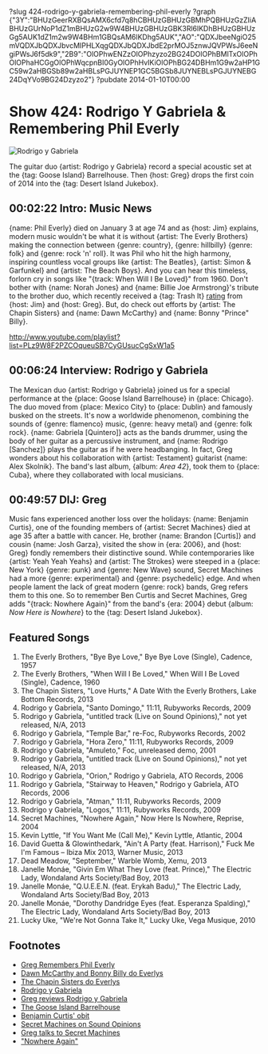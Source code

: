 ?slug 424-rodrigo-y-gabriela-remembering-phil-everly
?graph {"3Y":"BHUzGeerRXBQsAMX6cfd7q8hCBHUzGBHUzGBMhPQBHUzGzZIiABHUzGUrNoP1dZ1mBHUzG2w9W4BHUzGBHUzGBK3Rl6lKDhBHUzGBHUzGg5AUK1dZ1m2w9W4BHm1GBQsAM6lKDhg5AUK","AO":"QDXJbeeNgiO25mVQDXJbQDXJbvcMIPHLXqgQDXJbQDXJbdE2prMOJ5znwJQVPWsJ6eeNgiPWsJ6f5dk9","2B9":"OlOPhwENZzOlOPhzyzo2BG24DOlOPhBMlTxOlOPhOlOPhaHCGgOlOPhWqcpnBI0GyOlOPhHvIKiOlOPhBG24DBHm1G9w2aHP1GC59w2aHBGSb89w2aHBLsPGJUYNEP1GC5BGSb8JUYNEBLsPGJUYNEBG24DqYVo9BG24Dzyzo2"}
?pubdate 2014-01-10T00:00

# Show 424: Rodrigo Y Gabriela & Remembering Phil Everly

![Rodrigo y Gabriela](https://static.soundopinions.org/images/2014/rodrigo_web.jpg)

The guitar duo {artist: Rodrigo y Gabriela} record a special acoustic set at the {tag: Goose Island} Barrelhouse. Then {host: Greg} drops the first coin of 2014 into the {tag: Desert Island Jukebox}.

## 00:02:22 Intro: Music News
{name: Phil Everly} died on January 3 at age 74 and as {host: Jim} explains, modern music wouldn't be what it is without {artist: The Everly Brothers} making the connection between {genre: country}, {genre: hillbilly} {genre: folk} and {genre: rock 'n' roll}. It was Phil who hit the high harmony, inspiring countless vocal groups like {artist: The Beatles}, {artist: Simon & Garfunkel} and {artist: The Beach Boys}. And you can hear this timeless, forlorn cry in songs like "{track: When Will I Be Loved}" from 1960. Don't bother with {name: Norah Jones} and {name: Billie Joe Armstrong}'s tribute to the brother duo, which recently received a {tag: Trash It} [rating](http://www.soundopinions.org/show/421/review/billiejoearmstrongnorahjones) from {host: Jim} and {host: Greg}. But, do check out efforts by {artist: The Chapin Sisters} and {name: Dawn McCarthy} and {name: Bonny "Prince" Billy}. 

http://www.youtube.com/playlist?list=PLz9W8F2PZCOqueuSB7CyGUsucCgSxW1a5

## 00:06:24 Interview: Rodrigo y Gabriela
The Mexican duo {artist: Rodrigo y Gabriela} joined us for a special performance at the {place: Goose Island Barrelhouse} in {place: Chicago}. The duo moved from {place: Mexico City} to {place: Dublin} and famously busked on the streets. It's now a worldwide phenomenon, combining the sounds of {genre: flamenco} music, {genre: heavy metal} and {genre: folk rock}. {name: Gabriela [Quintero]} acts as the bands drummer, using the body of her guitar as a percussive instrument, and {name: Rodrigo [Sanchez]} plays the guitar as if he were headbanging. In fact, Greg wonders about his collaboration with {artist: Testament} guitarist {name: Alex Skolnik}. The band's last album, {album: *Area 42*}, took them to {place: Cuba}, where they collaborated with local musicians.

## 00:49:57 DIJ: Greg
Music fans experienced another loss over the holidays: {name: Benjamin Curtis}, one of the founding members of {artist: Secret Machines} died at age 35 after a battle with cancer. He, brother {name: Brandon [Curtis]} and cousin {name: Josh Garza}, visited the show in {era: 2006}, and {host: Greg} fondly remembers their distinctive sound. While contemporaries like {artist: Yeah Yeah Yeahs} and {artist: The Strokes} were steeped in a {place: New York} {genre: punk} and {genre: New Wave} sound, Secret Machines had a more {genre: experimental} and {genre: psychedelic} edge. And when people lament the lack of great modern {genre: rock} bands, Greg refers them to this one. So to remember Ben Curtis and Secret Machines, Greg adds "{track: Nowhere Again}" from the band's {era: 2004} debut {album: *Now Here is Nowhere*} to the {tag: Desert Island Jukebox}.


## Featured Songs
1. The Everly Brothers, "Bye Bye Love," Bye Bye Love (Single), Cadence, 1957
1. The Everly Brothers, "When Will I Be Loved," When Will I Be Loved (Single), Cadence, 1960
1. The Chapin Sisters, "Love Hurts," A Date With the Everly Brothers, Lake Bottom Records, 2013
1. Rodrigo y Gabriela, "Santo Domingo," 11:11, Rubyworks Records, 2009
1. Rodrigo y Gabriela, "untitled track (Live on Sound Opinions)," not yet released, N/A, 2013
1. Rodrigo y Gabriela, "Temple Bar," re-Foc, Rubyworks Records, 2002
1. Rodrigo y Gabriela, "Hora Zero," 11:11, Rubyworks Records, 2009
1. Rodrigo y Gabriela, "Amuleto," Foc, unreleased demo, 2001
1. Rodrigo y Gabriela, "untitled track (Live on Sound Opinions)," not yet released, N/A, 2013
1. Rodrigo y Gabriela, "Orion," Rodrigo y Gabriela, ATO Records, 2006
1. Rodrigo y Gabriela, "Stairway to Heaven," Rodrigo y Gabriela, ATO Records, 2006
1. Rodrigo y Gabriela, "Atman," 11:11, Rubyworks Records, 2009
1. Rodrigo y Gabriela, "Logos," 11:11, Rubyworks Records, 2009
1. Secret Machines, "Nowhere Again," Now Here Is Nowhere, Reprise, 2004
1. Kevin Lyttle, "If You Want Me (Call Me)," Kevin Lyttle, Atlantic, 2004
1. David Guetta & Glowinthedark, "Ain't A Party (feat. Harrison)," Fuck Me I'm Famous – Ibiza Mix 2013, Warner Music, 2013
1. Dead Meadow, "September," Warble Womb, Xemu, 2013
1. Janelle Monáe, "Givin Em What They Love (feat. Prince)," The Electric Lady, Wondaland Arts Society/Bad Boy, 2013
1. Janelle Monáe, "Q.U.E.E.N. (feat. Erykah Badu)," The Electric Lady, Wondaland Arts Society/Bad Boy, 2013
1. Janelle Monáe, "Dorothy Dandridge Eyes (feat. Esperanza Spalding)," The Electric Lady, Wondaland Arts Society/Bad Boy, 2013
1. Lucky Uke, "We're Not Gonna Take It," Lucky Uke, Vega Musique, 2010


## Footnotes
- [Greg Remembers Phil Everly](http://articles.chicagotribune.com/2014-01-04/entertainment/chi-phil-everly-farewell-20140104_1_phil-everlys-beatles)
- [Dawn McCarthy and Bonny Billy do Everlys](http://www.dragcity.com/products/what-the-brothers-sang)
- [The Chapin Sisters do Everlys](http://www.thechapinsisters.com/records/record_date_with_everly_brothers.php)
- [Rodrigo y Gabriela](http://www.rodgab.com/)
- [Greg reviews Rodrigo y Gabriela](http://articles.chicagotribune.com/2012-04-13/entertainment/chi-rodrigo-y-gabriela-concert-review-mexican-guitar-duo-at-chicago-theatre-reviewed-20120412_1_rodrigo-y-gabriela-gabriela-quintero-guitar)
- [The Goose Island Barrelhouse](http://images.huffingtonpost.com/2013-08-01-RodyGabf3.jpg)
- [Benjamin Curtis' obit](http://www.rollingstone.com/music/news/benjamin-curtis-of-school-of-seven-bells-secret-machines-dead-at-35-20131230)
- [Secret Machines on Sound Opinions](http://www.soundopinions.org/show/57)
- [Greg talks to Secret Machines](http://articles.chicagotribune.com/2004-12-03/entertainment/0412030238_1_secret-machines-pink-floyd-band)
- ["Nowhere Again"](http://vimeo.com/44708733)
